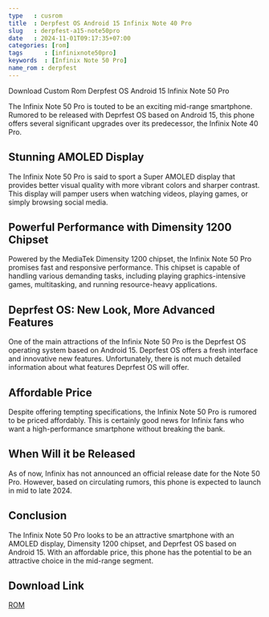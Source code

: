 ```yaml
---
type   : cusrom
title  : Derpfest OS Android 15 Infinix Note 40 Pro
slug   : derpfest-a15-note50pro
date   : 2024-11-01T09:17:35+07:00
categories: [rom]
tags      : [infinixnote50pro]
keywords  : [Infinix Note 50 Pro]
name_rom : derpfest
---
```


Download Custom Rom Derpfest OS Android 15 Infinix Note 50 Pro

The Infinix Note 50 Pro is touted to be an exciting mid-range smartphone. Rumored to be released with Deprfest OS based on Android 15, this phone offers several significant upgrades over its predecessor, the Infinix Note 40 Pro.

## Stunning AMOLED Display

The Infinix Note 50 Pro is said to sport a Super AMOLED display that provides better visual quality with more vibrant colors and sharper contrast. This display will pamper users when watching videos, playing games, or simply browsing social media.

## Powerful Performance with Dimensity 1200 Chipset

Powered by the MediaTek Dimensity 1200 chipset, the Infinix Note 50 Pro promises fast and responsive performance. This chipset is capable of handling various demanding tasks, including playing graphics-intensive games, multitasking, and running resource-heavy applications.

## Deprfest OS: New Look, More Advanced Features

One of the main attractions of the Infinix Note 50 Pro is the Deprfest OS operating system based on Android 15. Deprfest OS offers a fresh interface and innovative new features. Unfortunately, there is not much detailed information about what features Deprfest OS will offer.

## Affordable Price

Despite offering tempting specifications, the Infinix Note 50 Pro is rumored to be priced affordably. This is certainly good news for Infinix fans who want a high-performance smartphone without breaking the bank.

## When Will it be Released

As of now, Infinix has not announced an official release date for the Note 50 Pro. However, based on circulating rumors, this phone is expected to launch in mid to late 2024.

## Conclusion

The Infinix Note 50 Pro looks to be an attractive smartphone with an AMOLED display, Dimensity 1200 chipset, and Deprfest OS based on Android 15. With an affordable price, this phone has the potential to be an attractive choice in the mid-range segment.


## Download Link
[ROM](/)


